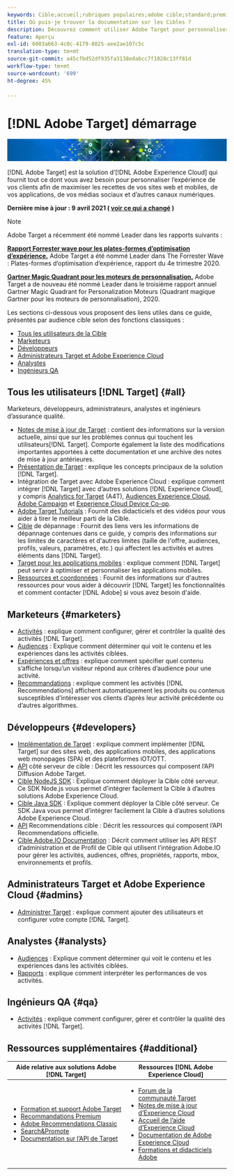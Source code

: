 ```yaml
---
keywords: Cible;accueil;rubriques populaires;adobe cible;standard;premium;documentation sur la cible;documentation sur adobe cible
title: Où puis-je trouver la documentation sur les Cibles ?
description: Découvrez comment utiliser Adobe Target pour personnaliser l’expérience de vos clients afin d’optimiser les recettes de vos sites Web et mobiles, de vos applications et d’autres canaux numériques.
feature: Aperçu
exl-id: 6003a663-4c0c-4179-8025-aee2ae107c5c
translation-type: tm+mt
source-git-commit: a45cfbd52df935fa3138eda6cc7f1028c13ff81d
workflow-type: tm+mt
source-wordcount: '699'
ht-degree: 45%

---
```


# [!DNL Adobe Target] démarrage

![bannière](assets/target-home-banner-simple.png)

[!DNL Adobe Target] est la solution d’[!DNL Adobe Experience Cloud] qui fournit tout ce dont vous avez besoin pour personnaliser l’expérience de vos clients afin de maximiser les recettes de vos sites web et mobiles, de vos applications, de vos médias sociaux et d’autres canaux numériques.

**Dernière mise à jour : 9 avril 2021 ( [voir ce qui a changé](r-release-notes/doc-change.md) )**

>[!NOTE]
>
>Adobe Target a récemment été nommé Leader dans les rapports suivants :
>
>**[Rapport Forrester wave pour les plates-formes d’optimisation d’expérience.](https://blog.adobe.com/en/2020/11/24/adobe-named-leader-in-forrester-wave-report-experience-optimization-platforms.html)** Adobe Target a été nommé Leader dans The Forrester Wave : Plates-formes d’optimisation d’expérience, rapport du 4e trimestre 2020.
>
>**[Gartner Magic Quadrant pour les moteurs de personnalisation.](https://theblog.adobe.com/adobe-again-named-leader-in-gartner-magic-quadrant-for-personalization-engines/)** Adobe Target a de nouveau été nommé Leader dans le troisième rapport annuel Gartner Magic Quadrant for Personalization Moteurs (Quadrant magique Gartner pour les moteurs de personnalisation), 2020.

Les sections ci-dessous vous proposent des liens utiles dans ce guide, présentés par audience cible selon des fonctions classiques :

- [Tous les utilisateurs de la Cible](#all)
- [Marketeurs](#marketers)
- [Développeurs](#developers)
- [Administrateurs Target et Adobe Experience Cloud](#admins)
- [Analystes](#analysts)
- [Ingénieurs QA](#qa)

## Tous les utilisateurs [!DNL Target] {#all}

Marketeurs, développeurs, administrateurs, analystes et ingénieurs d’assurance qualité.

- [Notes de mise à jour de Target](r-release-notes/release-notes.md) : contient des informations sur la version actuelle, ainsi que sur les problèmes connus qui touchent les utilisateurs[!DNL Target]. Comporte également la liste des modifications importantes apportées à cette documentation et une archive des notes de mise à jour antérieures.
- [Présentation de Target](c-intro/intro.md) : explique les concepts principaux de la solution [!DNL Target].
- Intégration de Target avec Adobe Experience Cloud : explique comment intégrer [!DNL Target] avec d’autres solutions [!DNL Experience Cloud], y compris [Analytics for Target](/help/c-integrating-target-with-mac/a4t/a4t.md) (A4T), [Audiences Experience Cloud](/help/c-integrating-target-with-mac/mmp.md), [Adobe Campaign](/help/c-integrating-target-with-mac/campaign-and-target.md) et [Experience Cloud Device Co-op](/help/c-integrating-target-with-mac/experience-cloud-device-co-op.md).
- [Adobe Target Tutorials](https://experienceleague.adobe.com/docs/target-learn/tutorials/overview.html) : Fournit des didacticiels et des vidéos pour vous aider à tirer le meilleur parti de la Cible.
- [Cible](r-troubleshooting-target/troubleshooting-target.md) de dépannage : Fournit des liens vers les informations de dépannage contenues dans ce guide, y compris des informations sur les limites de caractères et d&#39;autres limites (taille de l&#39;offre, audiences, profils, valeurs, paramètres, etc.) qui affectent les activités et autres éléments dans  [!DNL Target].
- [Target pour les applications mobiles](c-target-mobile-app/target-mobile-app.md) : explique comment [!DNL Target] peut servir à optimiser et personnaliser les applications mobiles.
- [Ressources et coordonnées](cmp-resources-and-contact-information.md) : Fournit des informations sur d&#39;autres ressources pour vous aider à découvrir  [!DNL Target] les fonctionnalités et comment contacter  [!DNL Adobe] si vous avez besoin d&#39;aide.

## Marketeurs {#marketers}

- [Activités](c-activities/activities.md) : explique comment configurer, gérer et contrôler la qualité des activités [!DNL Target].
- [Audiences](c-target/target.md) : Explique comment déterminer qui voit le contenu et les expériences dans les activités ciblées.
- [Expériences et offres](c-experiences/experiences.md) : explique comment spécifier quel contenu s’affiche lorsqu’un visiteur répond aux critères d’audience pour une activité.
- [Recommandations](c-recommendations/recommendations.md) : explique comment les activités [!DNL Recommendations] affichent automatiquement les produits ou contenus susceptibles d’intéresser vos clients d’après leur activité précédente ou d’autres algorithmes.

## Développeurs {#developers}

- [Implémentation de Target](c-implementing-target/implementing-target.md) : explique comment implémenter [!DNL Target] sur des sites web, des applications mobiles, des applications web monopages (SPA) et des plateformes iOT/OTT.
- [API](https://developers.adobetarget.com/api/delivery-api/) côté serveur de cible : Décrit les ressources qui composent l’API Diffusion Adobe Target.
- [Cible NodeJS SDK](https://github.com/adobe/target-nodejs-sdk) : Explique comment déployer la Cible côté serveur. Ce SDK Node.js vous permet d’intégrer facilement la Cible à d’autres solutions Adobe Experience Cloud.
- [Cible Java SDK](https://github.com/adobe/target-java-sdk) : Explique comment déployer la Cible côté serveur. Ce SDK Java vous permet d’intégrer facilement la Cible à d’autres solutions Adobe Experience Cloud.
- [API](https://developers.adobetarget.com/api/recommendations/) Recommendations cible : Décrit les ressources qui composent l’API Recommendations officielle.
- [Cible Adobe.IO Documentation](http://developers.adobetarget.com/api/#introduction) : Décrit comment utiliser les API REST d’administration et de Profil de Cible qui utilisent l’intégration Adobe.IO pour gérer les activités, audiences, offres, propriétés, rapports, mbox, environnements et profils.

## Administrateurs Target et Adobe Experience Cloud {#admins}

- [Administrer Target](administrating-target/administrating-target.md) : explique comment ajouter des utilisateurs et configurer votre compte [!DNL Target].

## Analystes  {#analysts}

- [Audiences](c-target/target.md) : Explique comment déterminer qui voit le contenu et les expériences dans les activités ciblées.
- [Rapports](c-reports/reports.md) : explique comment interpréter les performances de vos activités.

## Ingénieurs QA  {#qa}

- [Activités](c-activities/activities.md) : explique comment configurer, gérer et contrôler la qualité des activités [!DNL Target].

## Ressources supplémentaires {#additional}

| Aide relative aux solutions Adobe [!DNL Target] | Ressources [!DNL Adobe Experience Cloud] |
|--- |--- |
| <ul><li>[Formation et support Adobe Target](https://helpx.adobe.com/fr/support/target.html)</li><li>[Recommandations Premium](c-recommendations/recommendations.md)</li><li>[Adobe Recommendations Classic](/help/assets/adobe-recommendations-classic.pdf)</li><li>[Search&amp;Promote](https://experienceleague.adobe.com/docs/search-promote/using/sp-home.html)</li><li>[Documentation sur l’API de Target](c-implementing-target/c-api-and-sdk-overview/api-and-sdk-overview.md)</li></ul> | <ul><li>[Forum de la communauté Target](https://forums.adobe.com/community/experience-cloud/marketing-cloud/target)</li><li>[Notes de mise à jour dʼExperience Cloud](https://experienceleague.adobe.com/docs/release-notes/experience-cloud/current.html)</li><li>[Accueil de l’aide d’Experience Cloud](https://helpx.adobe.com/support/experience-cloud.html)</li><li>[Documentation de Adobe Experience Cloud](https://experienceleague.adobe.com/docs/experience-cloud/user-guides/home.html)</li><li>[Formations et didacticiels Adobe](https://helpx.adobe.com/learning.html?promoid=KAUDK)</li></ul> |  |
